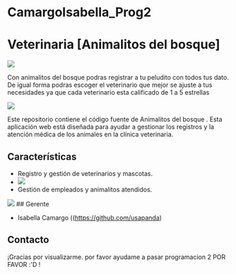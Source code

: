 # CamargoIsabella_Prog2
# Veterinaria [Animalitos del bosque]

<img src="https://img.freepik.com/vector-gratis/veterinario-muchos-tipos-animales_1308-65733.jpg?w=2000">

Con animalitos del bosque podras registrar a tu peludito con todos tus dato. De igual forma podras escoger el veterinario que mejor se ajuste a tus necesidades ya que cada veterinario esta calificado de 1 a 5 estrellas 

<img src="https://previews.123rf.com/images/thidaratsuteeratat/thidaratsuteeratat2301/thidaratsuteeratat230100072/197365803-concepto-de-retroalimentaci%C3%B3n-de-satisfacci%C3%B3n-del-cliente-personas-con-5-estrellas-sobre-la-cabeza.jpg">

Este repositorio contiene el código fuente de Animalitos del bosque . Esta aplicación web está diseñada para ayudar a gestionar los registros y la atención médica de los animales en la clínica veterinaria.

## Características

- Registro y gestión de veterinarios y mascotas.
- <img src="https://blogger.googleusercontent.com/img/a/AVvXsEj3DZM1clEaPOIVzkf1gWEU-loduiuwd2KQxYNXH9IfvwYghPJu2hMYqbFTYAyXUjfrGkri4DxEe7mx4bxfL_n_o9fdre3fPvqyMaTvZraQNqfuxsSCoPR7PEHCareOFoP5uAri44flQPj3jagERnKSx7c0zq6kQJ3tb80N056xPxAQKtcFE3gOus9rSw">
- Gestión de empleados y animalitos atendidos.
<img src="[https://hjdghjghg.blogspot.com/2023/06/vvvvvv.html](https://hjdghjghg.blogspot.com/2023/06/vvvvvv.html)](https://blogger.googleusercontent.com/img/a/AVvXsEhnKyl2Vgk7r74Y1t7rf2a_umLRJIa-tZvMjs3QkUN9hr0lLJd4F4Am9dZGS0oOEMfs4mZp29_zJm_qjtedE0xXI7YDuqaPlyOGeBExElZbjLxAD4MJZKOnq1O6fCwri9EKVFPyhP5DL9APc4O-iunYAlZmmOp5Hl_wotCZTiiZ425PyAm1hsZr5xzXwQ=w703-h396)">
## Gerente

- Isabella Camargo ((https://github.com/usapanda)


## Contacto


¡Gracias por visualizarme. por favor ayudame a pasar programacion 2 POR FAVOR :'D !
